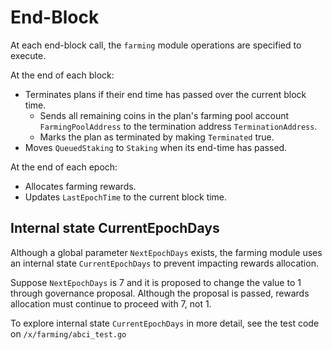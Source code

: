 <!-- order: 5 -->
# End-Block

At each end-block call, the `farming` module operations are specified to execute.

At the end of each block:

- Terminates plans if their end time has passed over the current block time. 
  - Sends all remaining coins in the plan's farming pool account `FarmingPoolAddress` to the termination address `TerminationAddress`.
  - Marks the plan as terminated by making `Terminated` true.
- Moves `QueuedStaking` to `Staking` when its end-time has passed.

At the end of each epoch:

- Allocates farming rewards.
- Updates `LastEpochTime` to the current block time.

## Internal state CurrentEpochDays

Although a global parameter `NextEpochDays` exists, the farming module uses an internal state `CurrentEpochDays` to prevent impacting rewards allocation. 

Suppose `NextEpochDays` is 7 and it is proposed to change the value to 1 through governance proposal. Although the proposal is passed, rewards allocation must continue to proceed with 7, not 1. 

To explore internal state `CurrentEpochDays` in more detail, see the test code on `/x/farming/abci_test.go` 
